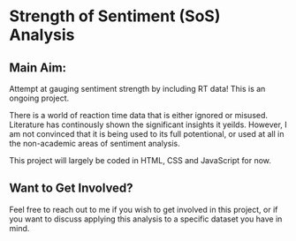 # Strength of Sentiment (SoS) Analysis

## Main Aim:
Attempt at gauging sentiment strength by including RT data! This is an ongoing project.

There is a world of reaction time data that is either ignored or misused. Literature has
continously shown the significant insights it yeilds. However, I am not convinced that it is
being used to its full potentional, or used at all in the non-academic areas of sentiment analysis.

This project will largely be coded in HTML, CSS and JavaScript for now.

## Want to Get Involved?
Feel free to reach out to me if you wish to get involved in this project, or if you want
to discuss applying this analysis to a specific dataset you have in mind.
